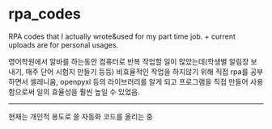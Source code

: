 # rpa_codes
RPA codes that I actually wrote&amp;used for my part time job. + current uploads are for personal usages.

영어학원에서 알바를 하는동안 컴퓨터로 반복 작업할 일이 많았는데(학생별 알림장 보내기, 매주 단어 시험지 만들기 등등)
비효율적인 작업을 하지않기 위해 직접 rpa를 공부하면서 셀레니움, openpyxl 등의 라이브러리를 알게 되고 프로그램을 직접 만들어 사용함으로써 일의 효율성을 훨씬 높일 수 있었음.
- - - - - - - 
현재는 개인적 용도로 쓸 자동화 코드를 올리는 중
